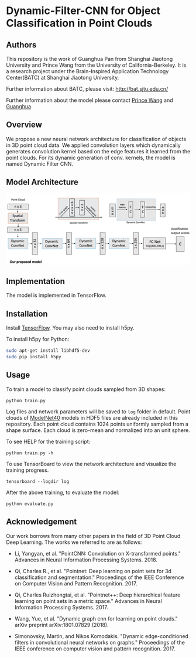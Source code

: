 # Dynamic-Filter-CNN for Object Classification in Point Clouds

## Authors

This repository is the work of Guanghua Pan from Shanghai Jiaotong University and Prince Wang from the University of California-Berkeley. It is a research project under the Brain-Inspired Application Technology Center(BATC) at Shanghai Jiaotong University.


Further information about BATC, please visit: http://bat.sjtu.edu.cn/


Further information about the model please contact [Prince Wang](https://www.linkedin.com/in/prince-wang-19511717a/) and [Guanghua](https://github.com/SteveJokes/)

## Overview

We propose a new neural network architecture for classification of objects in 3D point cloud data. We applied convolution layers which dynamically generates convolution kernel based on the edge features it learned from the point clouds. For its dynamic generation of conv. kernels, the model is named Dynamic Filter CNN.


## Model Architecture

<img src='./image/architecture.png'>


## Implementation

The model is implemented in TensorFlow. 

## Installation

Install <a href="https://www.tensorflow.org/get_started/os_setup" target="_blank">TensorFlow</a>. You may also need to install h5py.

To install h5py for Python:
```bash
sudo apt-get install libhdf5-dev
sudo pip install h5py
```

## Usage
To train a model to classify point clouds sampled from 3D shapes:

    python train.py

Log files and network parameters will be saved to `log` folder in default. Point clouds of <a href="http://modelnet.cs.princeton.edu/" target="_blank">ModelNet40</a> models in HDF5 files are already included in this repository. Each point cloud contains 1024 points uniformly sampled from a shape surface. Each cloud is zero-mean and normalized into an unit sphere. 

To see HELP for the training script:

    python train.py -h

To use TensorBoard to view the network architecture and visualize the training progress.

    tensorboard --logdir log

After the above training, to evaluate the model:

    python evaluate.py

## Acknowledgement

Our work borrows from many other papers in the field of 3D Point Cloud Deep Learning. The works we referred to are as follows:


* Li, Yangyan, et al. "PointCNN: Convolution on X-transformed points." Advances in Neural 	Information Processing Systems. 2018.

* Qi, Charles R., et al. "Pointnet: Deep learning on point sets for 3d classification and 	segmentation." Proceedings of the IEEE Conference on Computer Vision and Pattern 	Recognition. 2017.

* Qi, Charles Ruizhongtai, et al. "Pointnet++: Deep hierarchical feature learning on point sets 	in a metric space." Advances in Neural Information Processing Systems. 2017.

* Wang, Yue, et al. "Dynamic graph cnn for learning on point clouds." arXiv preprint 	arXiv:1801.07829 (2018).

* Simonovsky, Martin, and Nikos Komodakis. "Dynamic edge-conditioned filters in 	convolutional neural networks on graphs." Proceedings of the IEEE conference on 	computer vision and pattern recognition. 2017.

